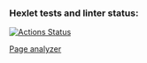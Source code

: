 ### Hexlet tests and linter status:
[![Actions Status](https://github.com/Nafanya-dev/python-project-83/actions/workflows/hexlet-check.yml/badge.svg)](https://github.com/Nafanya-dev/python-project-83/actions)


[Page analyzer](https://python-project-83-a43e.onrender.com)
